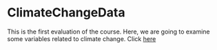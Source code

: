 # ClimateChangeData
This is the first evaluation of the course. Here, we are going to examine some variables related to climate change.
Click [here](https://introspatialdatascience.github.io/ClimateChangeData/)
